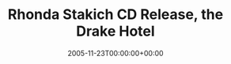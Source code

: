 ---
templateKey: event
guid: 0892d6af-6eab-11ea-99c5-002590d1d1b0
date: 2005-11-23T00:00:00+00:00
eventTime: '6-9pm'
title: Rhonda Stakich CD Release, the Drake Hotel
artist: Rhonda Stakich CD Release
city: Toronto
venue: the Drake Hotel
group: Tim Shia
guests: Gord Mowat
---